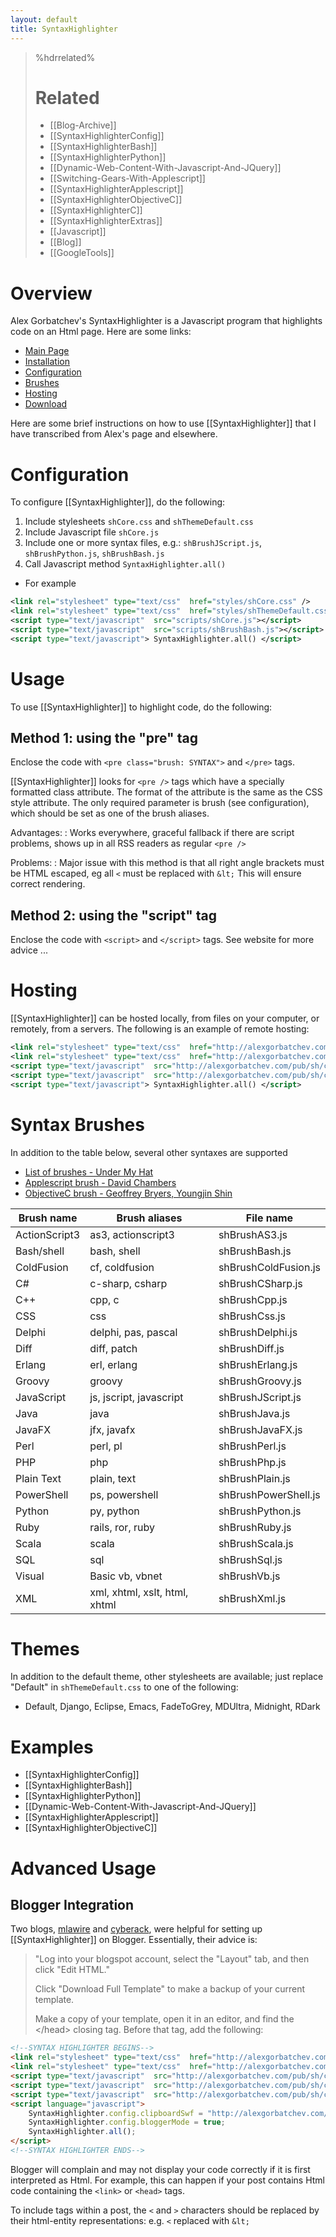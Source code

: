 ```yaml
---
layout: default
title: SyntaxHighlighter
---
```


<!--
Title: SyntaxHighlighter
Timestamp: 2011-02-02 01:31:56 +0000
Last Accessed: 2001-01-01 02:01:01 +0000
Times Accessed: 0
Tags: Javascript, Html
Metadata: 
-->


>%hdrrelated%
> # Related #
> * [[Blog-Archive]]
> * [[SyntaxHighlighterConfig]]
> * [[SyntaxHighlighterBash]]
> * [[SyntaxHighlighterPython]]
> * [[Dynamic-Web-Content-With-Javascript-And-JQuery]]
> * [[Switching-Gears-With-Applescript]]
> * [[SyntaxHighlighterApplescript]]
> * [[SyntaxHighlighterObjectiveC]]
> * [[SyntaxHighlighterC]]
> * [[SyntaxHighlighterExtras]]
> * [[Javascript]]
> * [[Blog]]
> * [[GoogleTools]]


# Overview

Alex Gorbatchev's SyntaxHighlighter is a Javascript program that highlights code on an Html page.  Here are some links:

 * [Main Page](http://alexgorbatchev.com/SyntaxHighlighter/)
 * [Installation](http://alexgorbatchev.com/SyntaxHighlighter/manual/installation.html)
 * [Configuration](http://alexgorbatchev.com/SyntaxHighlighter/manual/configuration/)
 * [Brushes](http://alexgorbatchev.com/SyntaxHighlighter/manual/brushes/)
 * [Hosting](http://alexgorbatchev.com/SyntaxHighlighter/hosting.html)
 * [Download](http://alexgorbatchev.com/SyntaxHighlighter/download/)

Here are some brief instructions on how to use [[SyntaxHighlighter]] that I have transcribed from Alex's page and elsewhere.

# Configuration

To configure [[SyntaxHighlighter]], do the following:

 1. Include stylesheets `shCore.css` and `shThemeDefault.css`
 1. Include Javascript file `shCore.js`
 1. Include one or more syntax files, e.g.: `shBrushJScript.js`, `shBrushPython.js`, `shBrushBash.js`
 1. Call Javascript method `SyntaxHighlighter.all()`

 * For example

``` xml
<link rel="stylesheet" type="text/css"  href="styles/shCore.css" />
<link rel="stylesheet" type="text/css"  href="styles/shThemeDefault.css" />
<script type="text/javascript"  src="scripts/shCore.js"></script>
<script type="text/javascript"  src="scripts/shBrushBash.js"></script>
<script type="text/javascript"> SyntaxHighlighter.all() </script>
```

# Usage

To use [[SyntaxHighlighter]] to highlight code, do the following:

## Method 1: using the "pre" tag

Enclose the code with `<pre class="brush: SYNTAX">` and `</pre>` tags.

[[SyntaxHighlighter]] looks for `<pre />` tags which have a specially formatted class attribute. The format of the attribute is the same as the CSS style attribute. The only required parameter is brush (see configuration), which should be set as one of the brush aliases.

Advantages:
: Works everywhere, graceful fallback if there are script problems, shows up in all RSS readers as regular `<pre />`

Problems:
: Major issue with this method is that all right angle brackets must be HTML escaped, eg all `<` must be replaced with `&lt;` This will ensure correct rendering.

## Method 2: using the "script" tag

Enclose the code with `<script>` and `</script>` tags.  See website for more advice ...

# Hosting

[[SyntaxHighlighter]] can be hosted locally, from files on your computer, or remotely, from a servers.  The following is an example of remote hosting:

``` xml
<link rel="stylesheet" type="text/css"  href="http://alexgorbatchev.com/pub/sh/current/styles/shCore.css" /> 
<link rel="stylesheet" type="text/css"  href="http://alexgorbatchev.com/pub/sh/current/styles/shThemeDefault.css" /> 
<script type="text/javascript"  src="http://alexgorbatchev.com/pub/sh/current/scripts/shCore.js"></script> 
<script type="text/javascript"  src="http://alexgorbatchev.com/pub/sh/current/scripts/shBrushBash.js"></script> 
<script type="text/javascript"> SyntaxHighlighter.all() </script>
```

# Syntax Brushes
  
In addition to the table below, several other syntaxes are supported
  
 * [List of brushes - Under My Hat](http://www.undermyhat.org/blog/2009/09/list-of-brushes-syntaxhighligher/)
 * [Applescript brush - David Chambers](http://davidchambersdesign.com/applescript-syntax-highlighting/)
 * [ObjectiveC brush - Geoffrey Bryers, Youngjin Shin](http://www.undermyhat.org/blog/wp-content/uploads/2009/09/shBrushObjectiveC.js)

| Brush name    | Brush aliases                 | File name            |
|---------------|-------------------------------|----------------------|
| ActionScript3 | as3, actionscript3            | shBrushAS3.js        |
| Bash/shell    | bash, shell                   | shBrushBash.js       |
| ColdFusion    | cf, coldfusion                | shBrushColdFusion.js |
| C#            | c-sharp, csharp               | shBrushCSharp.js     |
| C++           | cpp, c                        | shBrushCpp.js        |
| CSS           | css                           | shBrushCss.js        |
| Delphi        | delphi, pas, pascal           | shBrushDelphi.js     |
| Diff          | diff, patch                   | shBrushDiff.js       |
| Erlang        | erl, erlang                   | shBrushErlang.js     |
| Groovy        | groovy                        | shBrushGroovy.js     |
| JavaScript    | js, jscript, javascript       | shBrushJScript.js    |
| Java          | java                          | shBrushJava.js       |
| JavaFX        | jfx, javafx                   | shBrushJavaFX.js     |
| Perl          | perl, pl                      | shBrushPerl.js       |
| PHP           | php                           | shBrushPhp.js        |
| Plain Text    | plain, text                   | shBrushPlain.js      |
| PowerShell    | ps, powershell                | shBrushPowerShell.js |
| Python        | py, python                    | shBrushPython.js     |
| Ruby          | rails, ror, ruby              | shBrushRuby.js       |
| Scala         | scala                         | shBrushScala.js      |
| SQL           | sql                           | shBrushSql.js        |
| Visual        | Basic	vb, vbnet               | shBrushVb.js         |
| XML           | xml, xhtml, xslt, html, xhtml | shBrushXml.js        |

# Themes

In addition to the default theme, other stylesheets are available; just replace "Default" in `shThemeDefault.css` to one of the following:

 * Default, Django, Eclipse, Emacs, FadeToGrey, MDUltra, Midnight, RDark
    
# Examples

 * [[SyntaxHighlighterConfig]]
 * [[SyntaxHighlighterBash]]
 * [[SyntaxHighlighterPython]]
 * [[Dynamic-Web-Content-With-Javascript-And-JQuery]]
 * [[SyntaxHighlighterApplescript]]
 * [[SyntaxHighlighterObjectiveC]]

# Advanced Usage

## Blogger Integration

Two blogs, [mlawire](http://mlawire.blogspot.com/2009/07/blogger-syntax-highlighting.html) and [cyberack](http://www.cyberack.com/2007/07/adding-syntax-highlighter-to-blogger.html), were helpful for setting up [[SyntaxHighlighter]] on Blogger.  Essentially, their advice is:

> "Log into your blogspot account, select the "Layout" tab, and then click "Edit HTML."
> 
> Click "Download Full Template" to make a backup of your current template.
> 
> Make a copy of your template, open it in an editor, and find the &lt;/head&gt; closing tag. Before that tag, add the following:

``` html
<!--SYNTAX HIGHLIGHTER BEGINS-->
<link rel="stylesheet" type="text/css"  href="http://alexgorbatchev.com/pub/sh/current/styles/shCore.css" />
<link rel="stylesheet" type="text/css"  href="http://alexgorbatchev.com/pub/sh/current/styles/shThemeDefault.css" />
<script type="text/javascript"  src="http://alexgorbatchev.com/pub/sh/current/scripts/shCore.js" ></script>
<script type="text/javascript"  src="http://alexgorbatchev.com/pub/sh/current/scripts/shBrushCss.js" ></script>
<script type="text/javascript"  src="http://alexgorbatchev.com/pub/sh/current/scripts/shBrushXml.js" ></script>
<script language="javascript">
    SyntaxHighlighter.config.clipboardSwf = "http://alexgorbatchev.com/pub/sh/current/scripts/clipboard.swf";
    SyntaxHighlighter.config.bloggerMode = true;
    SyntaxHighlighter.all();
</script>
<!--SYNTAX HIGHLIGHTER ENDS-->
```

Blogger will complain and may not display your code correctly if it is first interpreted as Html.  For example, this can happen if your post contains Html code containing the `<link>` or `<head>` tags.

To include tags within a post, the `<` and `>` characters should be replaced by their html-entity representations: e.g. `<` replaced with `&lt;`




